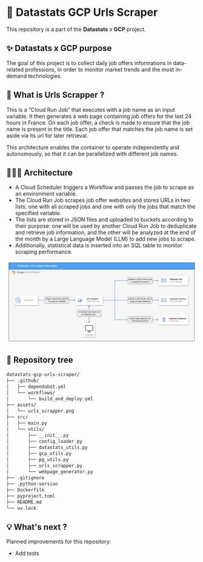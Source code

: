 # 🚀 Datastats GCP Urls Scraper

This repository is a part of the **Datastats** x **GCP** project.


## ✨ Datastats x GCP purpose

The goal of this project is to collect daily job offers informations in data-related professions, in order to monitor market trends and the most in-demand technologies.


## 🤔 What is Urls Scrapper ?

This is a “Cloud Run Job” that executes with a job name as an input variable. It then generates a web page containing job offers for the last 24 hours in France. On each job offer, a check is made to ensure that the job name is present in the title. Each job offer that matches the job name is set aside via its url for later retrieval. 

This architecture enables the container to operate independently and autonomously, so that it can be parallelized with different job names. 


## 👷🏻‍♀️ Architecture

- A Cloud Scheduler triggers a Workflow and passes the job to scrape as an environment variable.
- The Cloud Run Job scrapes job offer websites and stores URLs in two lists: one with all scraped jobs and one with only the jobs that match the specified variable.
- The lists are stored in JSON files and uploaded to buckets according to their purpose: one will be used by another Cloud Run Job to deduplicate and retrieve job information, and the other will be analyzed at the end of the month by a Large Language Model (LLM) to add new jobs to scrape.
- Additionally, statistical data is inserted into an SQL table to monitor scraping performance.

![Urls Scrapper global architecture](assets/urls_scrapper.png)


## 📁 Repository tree

```shell
datastats-gcp-urls-scraper/
├── .github/
│   ├── dependabot.yml
│   └── workflows/
│       └── build_and_deploy.yml
├── assets/
│   └── urls_scrapper.png
├── src/
│   ├── main.py
│   └── utils/
│       ├── __init__.py
│       ├── config_loader.py
│       ├── datastats_utils.py
│       ├── gcp_utils.py
│       ├── pg_utils.py
│       ├── urls_scrapper.py
│       └── webpage_generator.py
├── .gitignore
├── .python-version
├── Dockerfile
├── pyproject.toml
├── README.md
└── uv.lock
```

## 💡 What's next ? 

Planned improvements for this repository:
- Add tests 